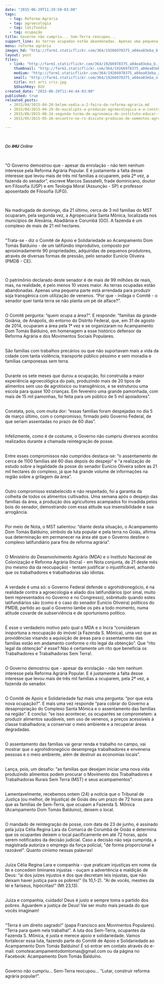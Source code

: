 ```yaml
---
date: "2015-06-29T11:29:50-03:00"
tags:
  - tag: Reforma-Agrária
  - tag: agroecologia
  - tag: latifundio
  - tag: ocupação
title: Governo não cumpriu... Sem-Terra reocupou...
support_line: As terras ocupadas estão abandonadas. Apenas uma pequena parte está arrendada para produzir soja transgênica com utilização de venenos.
menu: reforma agrária
images_hd: "http://farm1.staticflickr.com/364/19266978375_a04ea03eba_b.jpg"
layout: post
files:
  - link: "http://farm1.staticflickr.com/364/19266978375_a04ea03eba_b.jpg"
    thumbnail: "http://farm1.staticflickr.com/364/19266978375_a04ea03eba_t.jpg"
    medium: "http://farm1.staticflickr.com/364/19266978375_a04ea03eba_z.jpg"
    small: "http://farm1.staticflickr.com/364/19266978375_a04ea03eba_n.jpg"
    title: mst arti cris.jpg
    $$hashKey: 02U
created_date: "2015-06-29T11:44:44-03:00"
published: true
releated_posts:
  - 2015/04/2015-04-20-belem-sedia-a-2-feira-da-reforma-agraria.md
  - 2015/04/2015-04-29-do-eucalipto-a-producao-agroecologica-e-a-construcao-da-escola-popular.md
  - 2015/06/2015-06-24-segunda-turma-de-agronomia-do-instituto-educar-foca-na-formacao-agroecologica.md
  - 2015/05/2015-05-26-encontro-no-rs-discute-producao-de-sementes-agroecologicas-e-crioulas.md

---
```

<p>&nbsp;</p>

<p><em><span style="color: rgb(0, 0, 0); font-family: Arial, sans-serif; line-height: 18.5714092254639px;">Do <b>IHU</b>&nbsp;Online</span></em></p>

<p>&nbsp;</p>

<p>&quot;O Governo demostrou que - apesar da enrola&ccedil;&atilde;o - n&atilde;o tem nenhum interesse pela Reforma Agr&aacute;ria Popular. E &eacute; justamente a falta desse interesse que levou mais de tr&ecirc;s mil fam&iacute;lias a ocuparem, pela 2&ordf; vez, a fazenda do senador&quot;, escreve Marcos Sassatelli, frade dominicano, doutor em Filosofia (USP) e em Teologia Moral (Assun&ccedil;&atilde;o - SP) e professor aposentado de Filosofia (UFG).</p>

<p>&nbsp;</p>

<p>Na madrugada de domingo, dia 21 &uacute;ltimo, cerca de 3 mil fam&iacute;lias do MST ocuparam, pela segunda vez, a Agropecu&aacute;ria Santa M&ocirc;nica, localizada nos munic&iacute;pios de Alex&acirc;nia, Abadi&acirc;nia e Corumb&aacute; (GO). A fazenda &eacute; um complexo de mais de 21 mil hectares.</p>

<p><br />
&ldquo;Trata-se - diz o Comit&ecirc; de Apoio e Solidariedade ao Acampamento Dom Tom&aacute;s Balduino - de um latif&uacute;ndio improdutivo, composto por aproximadamente 90 propriedades, adquiridas de pequenos produtores, atrav&eacute;s de diversas formas de press&atilde;o, pelo senador Eun&iacute;cio Oliveira (PMDB - CE).</p>

<p>&nbsp;</p>

<p>O patrim&ocirc;nio declarado deste senador &eacute; de mais de 99 milh&otilde;es de reais, mas, na realidade, &eacute; pelo menos 10 vezes maior. As terras ocupadas est&atilde;o abandonadas. Apenas uma pequena parte est&aacute; arrendada para produzir soja transg&ecirc;nica com utiliza&ccedil;&atilde;o de venenos. &ldquo;Por que - indaga o Comit&ecirc; - o senador quer tanta terra se n&atilde;o planta um p&eacute; de alface?&rdquo;.</p>

<p><br />
O Comit&ecirc; pergunta: &ldquo;quem ocupa a &aacute;rea?&rdquo;. E responde: &ldquo;fam&iacute;lias da grande Goi&acirc;nia, de An&aacute;polis, do entorno do Distrito Federal, que, em 31 de agosto de 2014, ocuparam a &aacute;rea pela 1&ordf; vez e se organizaram no Acampamento Dom Tom&aacute;s Balduino, em homenagem a esse hist&oacute;rico defensor da Reforma Agr&aacute;ria e dos Movimentos Sociais Populares.</p>

<p><br />
S&atilde;o fam&iacute;lias com trabalhos prec&aacute;rios ou que n&atilde;o suportavam mais a vida da cidade com tanta viol&ecirc;ncia, transporte p&uacute;blico p&eacute;ssimo e sem moradia e fam&iacute;lias camponesas sem terra.</p>

<p><br />
Durante os sete meses que durou a ocupa&ccedil;&atilde;o, foi constru&iacute;da a maior experi&ecirc;ncia agroecol&oacute;gica do pa&iacute;s, produzindo mais de 20 tipos de alimentos sem uso de agrot&oacute;xico ou transg&ecirc;nicos, e se estruturou uma escola para quase 100 crian&ccedil;as. Em fevereiro uma grande pamonhada, com mais de 15 mil pamonhas, foi feita para um p&uacute;blico de 5 mil apoiadores&rdquo;.</p>

<p><br />
Constata, pois, com muita dor: &ldquo;essas fam&iacute;lias foram despejadas no dia 5 de mar&ccedil;o &uacute;ltimo, com o compromisso, firmado pelo Governo Federal, de que seriam assentadas no prazo de 60 dias&rdquo;.</p>

<p><br />
Infelizmente, como &eacute; de costume, o Governo n&atilde;o cumpriu diversos acordos realizados durante a chamada reintegra&ccedil;&atilde;o de posse.</p>

<p><br />
Entre esses compromissos n&atilde;o cumpridos destaca-se: &ldquo;o assentamento de cerca de 1100 fam&iacute;lias at&eacute; 60 dias depois do despejo&rdquo; e &ldquo;a realiza&ccedil;&atilde;o de estudo sobre a legalidade da posse do senador Eun&iacute;cio Oliveira sobre as 21 mil hectares do complexo, j&aacute; que h&aacute; grande volume de informa&ccedil;&otilde;es na regi&atilde;o sobre a grilagem da &aacute;rea&rdquo;.</p>

<p><br />
Outro compromisso estabelecido e n&atilde;o respeitado, foi a garantia da colheita de todos os alimentos cultivados. Uma semana ap&oacute;s o despejo das fam&iacute;lias da &aacute;rea, a produ&ccedil;&atilde;o dos agricultores acampados foi invadida pelos bois do senador, demostrando com essa atitude sua insensibilidade e sua arrog&acirc;ncia.</p>

<p><br />
Por meio de Nota, o MST salientou: &ldquo;diante desta situa&ccedil;&atilde;o, o Acampamento Dom Tom&aacute;s Baldu&iacute;no, s&iacute;mbolo da luta popular e pela terra no Goi&aacute;s, afirma sua determina&ccedil;&atilde;o em permanecer na &aacute;rea at&eacute; que o Governo destine o complexo latifundi&aacute;rio para fins de reforma agr&aacute;ria&rdquo;.</p>

<p><br />
O Minist&eacute;rio do Desenvolvimento Agr&aacute;rio (MDA) e o Instituto Nacional de Coloniza&ccedil;&atilde;o e Reforma Agr&aacute;ria (Incra) - em Nota conjunta, de 21 deste m&ecirc;s (no mesmo dia da reocupa&ccedil;&atilde;o) - tentam justificar o injustific&aacute;vel, achando que os trabalhadores e trabalhadoras s&atilde;o idiotas.</p>

<p><br />
A verdade &eacute; uma s&oacute;: o Governo Federal defende o agrohidroneg&oacute;cio, &eacute; na realidade contra a agroecologia e aliado dos latifundi&aacute;rios (por sinal, muito bem representados no Governo e no Congresso), sobretudo quando estes latifundi&aacute;rios s&atilde;o (como &eacute; o caso do senador Eun&iacute;cio Oliveira) pol&iacute;ticos do PMDB, partido ao qual o Governo lambe os p&eacute;s a todo momento, numa atitude covarde de subservi&ecirc;ncia e de oportunismo pol&iacute;tico.</p>

<p><br />
&Eacute; esse o verdadeiro motivo pelo qual o MDA e o Incra &ldquo;consideram inoportuna a reocupa&ccedil;&atilde;o do im&oacute;vel (a Fazenda S. M&ocirc;nica), uma vez que as provid&ecirc;ncias visando a aquisi&ccedil;&atilde;o de &aacute;reas para o assentamento das fam&iacute;lias est&atilde;o em andamento conforme o rito legal da obten&ccedil;&atilde;o&rdquo;. Que &ldquo;rito legal da obten&ccedil;&atilde;o&rdquo; &eacute; esse? N&atilde;o &eacute; certamente um rito que beneficia os Trabalhadores e Trabalhadoras Sem Terra!.</p>

<p><br />
O Governo demostrou que - apesar da enrola&ccedil;&atilde;o - n&atilde;o tem nenhum interesse pela Reforma Agr&aacute;ria Popular. E &eacute; justamente a falta desse interesse que levou mais de tr&ecirc;s mil fam&iacute;lias a ocuparem, pela 2&ordf; vez, a fazenda do senador.</p>

<p><br />
O Comit&ecirc; de Apoio e Solidariedade faz mais uma pergunta: &ldquo;por que esta nova ocupa&ccedil;&atilde;o?&rdquo;. E mais uma vez responde &ldquo;para cobrar do Governo a desapropria&ccedil;&atilde;o do Complexo Santa M&ocirc;nica e o assentamento das fam&iacute;lias na regi&atilde;o&rdquo;. E conclui: &ldquo;se isso acontecer, os ocupantes se comprometem: a produzir alimentos saud&aacute;veis, sem uso de venenos, a pre&ccedil;os acess&iacute;veis &agrave; classe trabalhadora; a conservar o meio ambiente e a recuperar &aacute;reas degradadas.</p>

<p><br />
O assentamento das fam&iacute;lias vai gerar renda e trabalho no campo, vai mostrar que o agrohidroneg&oacute;cio desemprega trabalhadores e envenena pessoas e o meio ambiente, al&eacute;m de destruir as economias locais&rdquo;.</p>

<p><br />
Lan&ccedil;a, pois, um desafio: &ldquo;as fam&iacute;lias que desejam iniciar uma nova vida produzindo alimentos podem procurar o Movimento dos Trabalhadores e Trabalhadoras Rurais Sem Terra (MST) e seus acampamentos&rdquo;.</p>

<p><br />
Lamentavelmente, recebemos ontem (24) a not&iacute;cia que o Tribunal de Justi&ccedil;a (ou melhor, de Injusti&ccedil;a) de Goi&aacute;s deu um prazo de 72 horas para que as fam&iacute;lias de Sem-Terra, que ocupam a Fazenda S. M&ocirc;nica (Acampamento Dom Tom&aacute;s Balduino), deixem o local.</p>

<p><br />
O mandado de reintegra&ccedil;&atilde;o de posse, com data de 23 de junho, &eacute; assinado pela ju&iacute;za C&eacute;lia Regina Lara da Comarca de Corumb&aacute; de Goi&aacute;s e determina que os ocupantes deixem o local pacificamente em at&eacute; 72 horas, ap&oacute;s serem notificados da decis&atilde;o judicial. Caso a decis&atilde;o n&atilde;o seja cumprida, a magistrada autoriza o emprego da for&ccedil;a policial, &quot;de forma proporcional e razo&aacute;vel&quot;. Quanto cinismo nessas palavras!</p>

<p><br />
Ju&iacute;za C&eacute;lia Regina Lara e companhia - que praticam injusti&ccedil;as em nome da lei e concedem liminares injustas - ou&ccedil;am a advert&ecirc;ncia e maldi&ccedil;&atilde;o de Deus: &ldquo;ai dos ju&iacute;zes injustos e dos que decretam leis injustas, que n&atilde;o deixam haver justi&ccedil;a para os pobres!&rdquo; (Is 10,1-2). &quot;Ai de voc&ecirc;s, mestres da lei e fariseus, hip&oacute;critas!&rdquo; (Mt 23,13).</p>

<p><br />
Ju&iacute;za e companhia, cuidado! Deus &eacute; justo e sempre toma o partido dos pobres. Aguardem a justi&ccedil;a de Deus! Vai ser muito mais pesada do que voc&ecirc;s imaginam!</p>

<p><br />
&ldquo;Terra &eacute; um direito sagrado!&rdquo; (papa Francisco aos Movimentos Populares). &ldquo;Terra para quem nela trabalha!&rdquo;. A luta dos Sem-Terra, ocupantes da Fazenda S. M&ocirc;nica, &eacute; justa e merece apoio e solidariedade. Vamos fortalecer essa luta, fazendo parte do Comit&ecirc; de Apoio e Solidariedade ao Acampamento Dom Tom&aacute;s Balduino! &Eacute; s&oacute; entrar em contato atrav&eacute;s do e-mail: comoteacampamentodomtomas@gmail.com ou da p&aacute;gina no Facebook: Acampamento Dom Tom&aacute;s Baldu&iacute;no.&nbsp;</p>

<p><br />
Governo n&atilde;o cumpriu... Sem-Terra reocupou... &ldquo;Lutar, construir reforma agr&aacute;ria popular!&rdquo;.</p>
